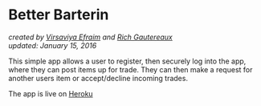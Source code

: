 # Better Barterin

 *created by [Virsaviya Efraim](https://twitter.com/VirsaviyaEfraim) and [Rich Gautereaux](https://twitter.com/Tripleoughtt)*  
 *updated: January 15, 2016*

This simple app allows a user to register, then securely log into the app, where they can post items up for trade.  They can then make a request for another users item or accept/decline incoming trades.  

The app is live on [Heroku](https://better-bartering.herokuapp.com/)
